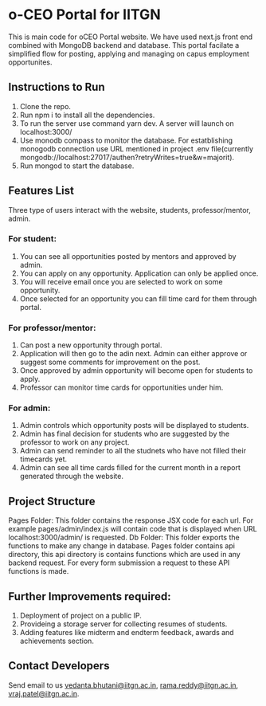 # o-CEO Portal for IITGN
This is main code for oCEO Portal website. We have used next.js front end combined with MongoDB backend and database.
This portal facilate a simplified flow for posting, applying and managing on capus employment opportunites. 
## Instructions to Run
1) Clone the repo.
2) Run npm i to install all the dependencies.
3) To run the server use command yarn dev. A server will launch on localhost:3000/
4) Use monodb compass to monitor the database. For estatblishing monogodb connection use URL mentioned in project .env file(currently mongodb://localhost:27017/authen?retryWrites=true&w=majorit).
5) Run mongod to start the database.

 
## Features List
Three type of users interact with the website, students, professor/mentor, admin.
### For student:
1) You can see all opportunities posted by mentors and approved by admin.
2) You can apply on any opportunity. Application can only be applied once. 
3) You will receive email once you are selected to work on some opportunity.
4) Once selected for an opportunity you can fill time card for them through portal.

### For professor/mentor:
1) Can post a new opportunity through portal.
2) Application will then go to the adin next. Admin can either approve or suggest some comments for improvement on the post.
3) Once approved by admin opportunity will become open for students to apply.
4) Professor can monitor time cards for opportunities under him.

### For admin:
1) Admin controls which opportunity posts will be displayed to students.
2) Admin has final decision for students who are suggested by the professor to work on any project.
3) Admin can send reminder to all the studnets who have not filled their timecards yet.
4) Admin can see all time cards filled for the current month in a report generated through the website.

## Project Structure

Pages Folder: This folder contains the response JSX code for each url. For example pages/admin/index.js will contain code that is displayed when URL localhost:3000/admin/ is requested.
Db Folder: This folder exports the functions to make any change in database.
Pages folder contains api directory, this api directory is contains functions which are used in any backend request. For every form submission a request to these API functions is made.

## Further Improvements required:
1) Deployment of project on a public IP.
2) Provideing a storage server for collecting resumes of students.
3) Adding features like midterm and endterm feedback, awards and achievements section.

## Contact Developers
Send email to us vedanta.bhutani@iitgn.ac.in, rama.reddy@iitgn.ac.in, vraj.patel@iitgn.ac.in.
